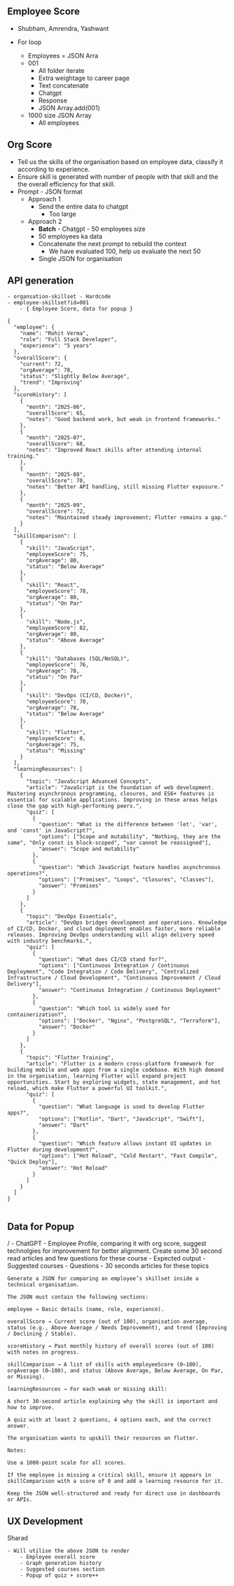 
## Employee Score 

- Shubham, Amrendra, Yashwant

- For loop
  - Employees = JSON Arra
  - 001 
    - All folder iterate
    - Extra weightage to career page
    - Text concatenate
    - Chatgpt
    - Response
    - JSON Array.add(001)
  - 1000 size JSON Array
    - All employees

## Org Score 
  * Tell us the skills of the organisation based on employee data, classify it according to experience. 
  * Ensure skill is generated with number of people with that skill and the the overall efficiency for that skill.
  * Prompt - JSON format
    - Approach 1
      - Send the entire data to chatgpt
        - Too large
    - Approach 2
      - **Batch** - Chatgpt - 50 employees size
      - 50 employees ka data
      - Concatenate the next prompt to rebuild the context
        - We have evaluated 100, help us evaluate the next 50
      - Single JSON for organisation




## API generation
    - organsation-skillset - Hardcode
    - employee-skillset?id=001
        - { Employee Score, data for popup }
    
```
{
  "employee": {
    "name": "Rohit Verma",
    "role": "Full Stack Developer",
    "experience": "5 years"
  },
  "overallScore": {
    "current": 72,
    "orgAverage": 78,
    "status": "Slightly Below Average",
    "trend": "Improving"
  },
  "scoreHistory": [
    {
      "month": "2025-06",
      "overallScore": 65,
      "notes": "Good backend work, but weak in frontend frameworks."
    },
    {
      "month": "2025-07",
      "overallScore": 68,
      "notes": "Improved React skills after attending internal training."
    },
    {
      "month": "2025-08",
      "overallScore": 70,
      "notes": "Better API handling, still missing Flutter exposure."
    },
    {
      "month": "2025-09",
      "overallScore": 72,
      "notes": "Maintained steady improvement; Flutter remains a gap."
    }
  ],
  "skillComparison": [
    {
      "skill": "JavaScript",
      "employeeScore": 75,
      "orgAverage": 80,
      "status": "Below Average"
    },
    {
      "skill": "React",
      "employeeScore": 78,
      "orgAverage": 80,
      "status": "On Par"
    },
    {
      "skill": "Node.js",
      "employeeScore": 82,
      "orgAverage": 80,
      "status": "Above Average"
    },
    {
      "skill": "Databases (SQL/NoSQL)",
      "employeeScore": 76,
      "orgAverage": 78,
      "status": "On Par"
    },
    {
      "skill": "DevOps (CI/CD, Docker)",
      "employeeScore": 70,
      "orgAverage": 78,
      "status": "Below Average"
    },
    {
      "skill": "Flutter",
      "employeeScore": 0,
      "orgAverage": 75,
      "status": "Missing"
    }
  ],
  "learningResources": [
    {
      "topic": "JavaScript Advanced Concepts",
      "article": "JavaScript is the foundation of web development. Mastering asynchronous programming, closures, and ES6+ features is essential for scalable applications. Improving in these areas helps close the gap with high-performing peers.",
      "quiz": [
        {
          "question": "What is the difference between 'let', 'var', and 'const' in JavaScript?",
          "options": ["Scope and mutability", "Nothing, they are the same", "Only const is block-scoped", "var cannot be reassigned"],
          "answer": "Scope and mutability"
        },
        {
          "question": "Which JavaScript feature handles asynchronous operations?",
          "options": ["Promises", "Loops", "Closures", "Classes"],
          "answer": "Promises"
        }
      ]
    },
    {
      "topic": "DevOps Essentials",
      "article": "DevOps bridges development and operations. Knowledge of CI/CD, Docker, and cloud deployment enables faster, more reliable releases. Improving DevOps understanding will align delivery speed with industry benchmarks.",
      "quiz": [
        {
          "question": "What does CI/CD stand for?",
          "options": ["Continuous Integration / Continuous Deployment", "Code Integration / Code Delivery", "Centralized Infrastructure / Cloud Development", "Continuous Improvement / Cloud Delivery"],
          "answer": "Continuous Integration / Continuous Deployment"
        },
        {
          "question": "Which tool is widely used for containerization?",
          "options": ["Docker", "Nginx", "PostgreSQL", "Terraform"],
          "answer": "Docker"
        }
      ]
    },
    {
      "topic": "Flutter Training",
      "article": "Flutter is a modern cross-platform framework for building mobile and web apps from a single codebase. With high demand in the organisation, learning Flutter will expand project opportunities. Start by exploring widgets, state management, and hot reload, which make Flutter a powerful UI toolkit.",
      "quiz": [
        {
          "question": "What language is used to develop Flutter apps?",
          "options": ["Kotlin", "Dart", "JavaScript", "Swift"],
          "answer": "Dart"
        },
        {
          "question": "Which feature allows instant UI updates in Flutter during development?",
          "options": ["Hot Reload", "Cold Restart", "Fast Compile", "Quick Deploy"],
          "answer": "Hot Reload"
        }
      ]
    }
  ]
}


```

## Data for Popup
/
    - ChatGPT
        - Employee Profile, comparing it with org score, suggest technolgies for improvement for better alignment. Create some 30 second read articles and few questions for these course
        - Expected output
            - Suggested courses
            - Questions
            - 30 seconds articles for these topics


```aiignore
Generate a JSON for comparing an employee’s skillset inside a technical organisation.

The JSON must contain the following sections:

employee → Basic details (name, role, experience).

overallScore → Current score (out of 100), organisation average, status (e.g., Above Average / Needs Improvement), and trend (Improving / Declining / Stable).

scoreHistory → Past monthly history of overall scores (out of 100) with notes on progress.

skillComparison → A list of skills with employeeScore (0–100), orgAverage (0–100), and status (Above Average, Below Average, On Par, or Missing).

learningResources → For each weak or missing skill:

A short 30-second article explaining why the skill is important and how to improve.

A quiz with at least 2 questions, 4 options each, and the correct answer.

The organisation wants to upskill their resources on flutter.

Notes:

Use a 1000-point scale for all scores.

If the employee is missing a critical skill, ensure it appears in skillComparison with a score of 0 and add a learning resource for it.

Keep the JSON well-structured and ready for direct use in dashboards or APIs.
```


## UX Development

Sharad

    - Will utilise the above JSON to render
        - Employee overall score
        - Graph generation history
        - Suggested courses section
        - Popup of quiz + score++



